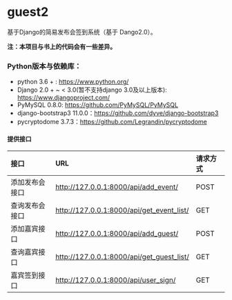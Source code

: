 # guest2

基于Django的简易发布会签到系统（基于 Dango2.0）。

__注：本项目与书上的代码会有一些差异。__

### Python版本与依赖库：
  * python 3.6 + : https://www.python.org/
  * Django 2.0 + ~ < 3.0(暂不支持django 3.0及以上版本): https://www.djangoproject.com/
  * PyMySQL 0.8.0: https://github.com/PyMySQL/PyMySQL
  * django-bootstrap3 11.0.0：https://github.com/dyve/django-bootstrap3
  * pycryptodome 3.7.3：https://github.com/Legrandin/pycryptodome 

#### 提供接口

|接口| URL | 请求方式|
|:---|:---|:---|
|添加发布会接口 | http://127.0.0.1:8000/api/add_event/ | POST |
|查询发布会接口 | http://127.0.0.1:8000/api/get_event_list/ | GET |
|添加嘉宾接口 | http://127.0.0.1:8000/api/add_guest/ | POST |
|查询嘉宾接口 | http://127.0.0.1:8000/api/get_guest_list/ | GET |
|嘉宾签到接口 | http://127.0.0.1:8000/api/user_sign/ | GET |
